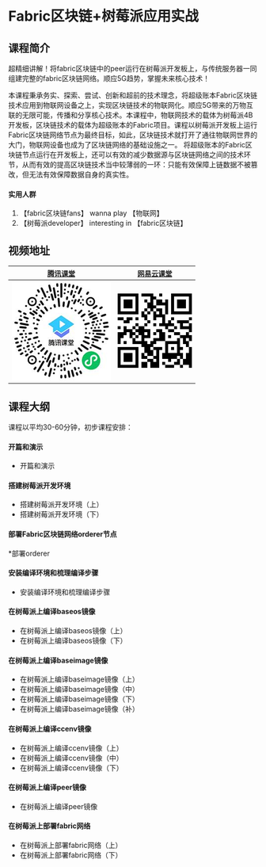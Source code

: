 # Fabric区块链+树莓派应用实战

## 课程简介

超精细讲解！将fabric区块链中的peer运行在树莓派开发板上，与传统服务器一同组建完整的fabric区块链网络。顺应5G趋势，掌握未来核心技术！

本课程秉承务实、探索、尝试、创新和超前的技术理念，将超级账本Fabric区块链技术应用到物联网设备之上，实现区块链技术的物联网化。顺应5G带来的万物互联的无限可能，传播和分享核心技术。本课程中，物联网技术的载体为树莓派4B开发板，区块链技术的载体为超级账本的Fabric项目。课程以树莓派开发板上运行Fabric区块链网络节点为最终目标，如此，区块链技术就打开了通往物联网世界的大门，物联网设备也成为了区块链网络的基础设施之一。
将超级账本的Fabric区块链节点运行在开发板上，还可以有效的减少数据源与区块链网络之间的技术环节，从而有效的提高区块链技术当中较薄弱的一环：只能有效保障上链数据不被篡改，但无法有效保障数据自身的真实性。

#### 实用人群

1. 【fabric区块链fans】 wanna play 【物联网】 
2. 【树莓派developer】 interesting in 【fabric区块链】

## 视频地址

| [腾讯课堂](https://ke.qq.com/course/2556542) | [网易云课堂](https://study.163.com/course/introduction/1209736851.htm) |
| :---: | :---: |
| ![](https://github.com/609127400/609127400-fabric-video-tutorial/blob/main/images/weappCode.jpg) | ![](https://github.com/609127400/609127400-fabric-video-tutorial/blob/main/images/easynetCode.png) |


## 课程大纲

课程以平均30-60分钟，初步课程安排：

#### 开篇和演示

* 开篇和演示

#### 搭建树莓派开发环境

* 搭建树莓派开发环境（上）
* 搭建树莓派开发环境（下）

#### 部署Fabric区块链网络orderer节点

*部署orderer

#### 安装编译环境和梳理编译步骤

* 安装编译环境和梳理编译步骤

#### 在树莓派上编译baseos镜像

* 在树莓派上编译baseos镜像（上）
* 在树莓派上编译baseos镜像（下）

#### 在树莓派上编译baseimage镜像

* 在树莓派上编译baseimage镜像（上）
* 在树莓派上编译baseimage镜像（中）
* 在树莓派上编译baseimage镜像（下）
* 在树莓派上编译baseimage镜像（补）

#### 在树莓派上编译ccenv镜像

* 在树莓派上编译ccenv镜像（上）
* 在树莓派上编译ccenv镜像（中）
* 在树莓派上编译ccenv镜像（下）

#### 在树莓派上编译peer镜像

* 在树莓派上编译peer镜像

#### 在树莓派上部署fabric网络

* 在树莓派上部署fabric网络（上）
* 在树莓派上部署fabric网络（下）
